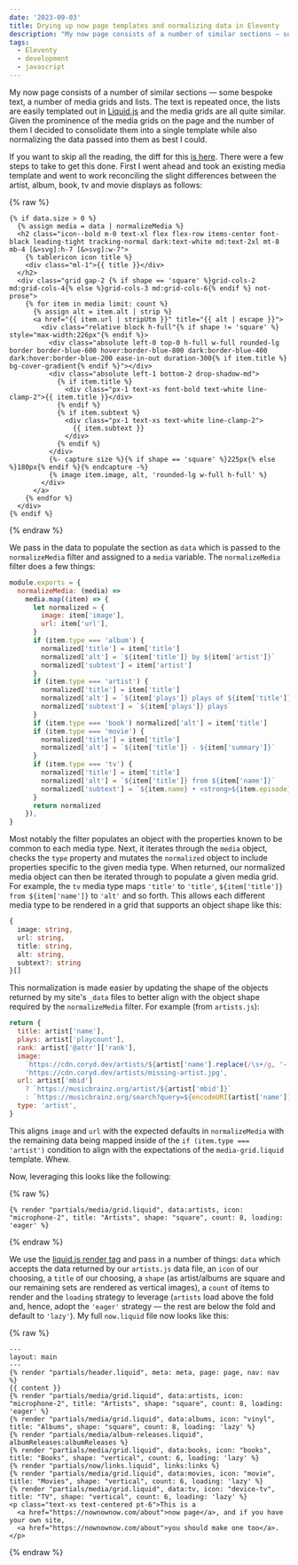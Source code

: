 ```yaml
---
date: '2023-09-03'
title: Drying up now page templates and normalizing data in Eleventy
description: "My now page consists of a number of similar sections — some bespoke text, a number of media grids and lists. The text is repeated once, the lists are easily templated out in Liquid.js and the media grids are all quite similar."
tags:
  - Eleventy
  - development
  - javascript
---
```


My now page consists of a number of similar sections — some bespoke text, a number of media grids and lists. The text is repeated once, the lists are easily templated out in [Liquid.js](https://liquidjs.com/) and the media grids are all quite similar. Given the prominence of the media grids on the page and the number of them I decided to consolidate them into a single template while also normalizing the data passed into them as best I could.<!-- excerpt -->

If you want to skip all the reading, the diff for this [is here](https://github.com/cdransf/coryd.dev/commit/6dda493d7b6c0435bac8ee2a55179e9e1afb7acd). There were a few steps to take to get this done. First I went ahead and took an existing media template and went to work reconciling the slight differences between the artist, album, book, tv and movie displays as follows:

{% raw %}

```liquid
{% if data.size > 0 %}
  {% assign media = data | normalizeMedia %}
  <h2 class="icon--bold m-0 text-xl flex flex-row items-center font-black leading-tight tracking-normal dark:text-white md:text-2xl mt-8 mb-4 [&>svg]:h-7 [&>svg]:w-7">
    {% tablericon icon title %}
    <div class="ml-1">{{ title }}</div>
  </h2>
  <div class="grid gap-2 {% if shape == 'square' %}grid-cols-2 md:grid-cols-4{% else %}grid-cols-3 md:grid-cols-6{% endif %} not-prose">
    {% for item in media limit: count %}
      {% assign alt = item.alt | strip %}
      <a href="{{ item.url | stripUtm }}" title="{{ alt | escape }}">
        <div class="relative block h-full"{% if shape != 'square' %} style="max-width:226px"{% endif %}>
          <div class="absolute left-0 top-0 h-full w-full rounded-lg border border-blue-600 hover:border-blue-800 dark:border-blue-400 dark:hover:border-blue-200 ease-in-out duration-300{% if item.title %} bg-cover-gradient{% endif %}"></div>
          <div class="absolute left-1 bottom-2 drop-shadow-md">
            {% if item.title %}
              <div class="px-1 text-xs font-bold text-white line-clamp-2">{{ item.title }}</div>
            {% endif %}
            {% if item.subtext %}
              <div class="px-1 text-xs text-white line-clamp-2">
                {{ item.subtext }}
              </div>
            {% endif %}
          </div>
          {%- capture size %}{% if shape == 'square' %}225px{% else %}180px{% endif %}{% endcapture -%}
          {% image item.image, alt, 'rounded-lg w-full h-full' %}
        </div>
      </a>
    {% endfor %}
  </div>
{% endif %}
```

{% endraw %}

We pass in the data to populate the section as `data` which is passed to the `normalizeMedia` filter and assigned to a `media` variable. The `normalizeMedia` filter does a few things:

```javascript
module.exports = {
  normalizeMedia: (media) =>
    media.map((item) => {
      let normalized = {
        image: item['image'],
        url: item['url'],
      }
      if (item.type === 'album') {
        normalized['title'] = item['title']
        normalized['alt'] = `${item['title']} by ${item['artist']}`
        normalized['subtext'] = item['artist']
      }
      if (item.type === 'artist') {
        normalized['title'] = item['title']
        normalized['alt'] = `${item['plays']} plays of ${item['title']}`
        normalized['subtext'] = `${item['plays']} plays`
      }
      if (item.type === 'book') normalized['alt'] = item['title']
      if (item.type === 'movie') {
        normalized['title'] = item['title']
        normalized['alt'] = `${item['title']} - ${item['summary']}`
      }
      if (item.type === 'tv') {
        normalized['title'] = item['title']
        normalized['alt'] = `${item['title']} from ${item['name']}`
        normalized['subtext'] = `${item.name} • <strong>${item.episode}</strong>`
      }
      return normalized
    }),
}
```

Most notably the filter populates an object with the properties known to be common to each media type. Next, it iterates through the `media` object, checks the `type` property and mutates the `normalized` object to include properties specific to the given media type. When returned, our normalized media object can then be iterated through to populate a given media grid. For example, the `tv` media type maps `'title'` to `'title'`, `${item['title']} from ${item['name']}` to `'alt'` and so forth. This allows each different media type to be rendered in a grid that supports an object shape like this:

```typescript
{
  image: string,
  url: string,
  title: string,
  alt: string,
  subtext?: string
}[]
```

This normalization is made easier by updating the shape of the objects returned by my site's `_data` files to better align with the object shape required by the `normalizeMedia` filter. For example (from `artists.js`):

```javascript
return {
  title: artist['name'],
  plays: artist['playcount'],
  rank: artist['@attr']['rank'],
  image:
    `https://cdn.coryd.dev/artists/${artist['name'].replace(/\s+/g, '-').toLowerCase()}.jpg` ||
    'https://cdn.coryd.dev/artists/missing-artist.jpg',
  url: artist['mbid']
    ? `https://musicbrainz.org/artist/${artist['mbid']}`
    : `https://musicbrainz.org/search?query=${encodeURI(artist['name'])}&type=artist`,
  type: 'artist',
}
```

This aligns `image` and `url` with the expected defaults in `normalizeMedia` with the remaining data being mapped inside of the `if (item.type === 'artist')` condition to align with the expectations of the `media-grid.liquid` template. Whew.

Now, leveraging this looks like the following:

{% raw %}

```liquid
{% render "partials/media/grid.liquid", data:artists, icon: "microphone-2", title: "Artists", shape: "square", count: 8, loading: 'eager' %}
```

{% endraw %}

We use the [liquid.js render tag](https://liquidjs.com/tags/render.html) and pass in a number of things: `data` which accepts the data returned by our `artists.js` data file, an `icon` of our choosing, a `title` of our choosing, a `shape` (as artist/albums are square and our remaining sets are rendered as vertical images), a `count` of items to render and the `loading` strategy to leverage (`artists` load above the fold and, hence, adopt the `'eager'` strategy — the rest are below the fold and default to `'lazy'`). My full `now.liquid` file now looks like this:

{% raw %}

```liquid
---
layout: main
---
{% render "partials/header.liquid", meta: meta, page: page, nav: nav %}
{{ content }}
{% render "partials/media/grid.liquid", data:artists, icon: "microphone-2", title: "Artists", shape: "square", count: 8, loading: 'eager' %}
{% render "partials/media/grid.liquid", data:albums, icon: "vinyl", title: "Albums", shape: "square", count: 8, loading: 'lazy' %}
{% render "partials/media/album-releases.liquid", albumReleases:albumReleases %}
{% render "partials/media/grid.liquid", data:books, icon: "books", title: "Books", shape: "vertical", count: 6, loading: 'lazy' %}
{% render "partials/now/links.liquid", links:links %}
{% render "partials/media/grid.liquid", data:movies, icon: "movie", title: "Movies", shape: "vertical", count: 6, loading: 'lazy' %}
{% render "partials/media/grid.liquid", data:tv, icon: "device-tv", title: "TV", shape: "vertical", count: 6, loading: 'lazy' %}
<p class="text-xs text-centered pt-6">This is a
  <a href="https://nownownow.com/about">now page</a>, and if you have your own site,
  <a href="https://nownownow.com/about">you should make one too</a>.</p>
```

{% endraw %}
